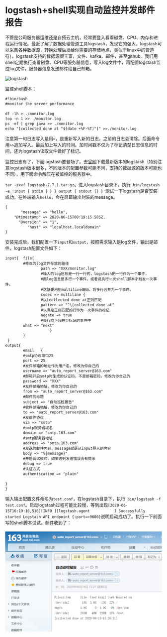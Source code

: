 # logstash+shell实现自动监控并发邮件报告

不管是公司服务器运维还是自搭云主机，经常要登入看看磁盘、CPU、内存和进程运行情况。最近了解了数据处理管道工具logstash，发现它的强大。logstash可以采集各种数据源，转换处理后发给你需要的存储地点，类似于linux中的管道符`|`。logstash支持的数据源很丰富，文件、kafka、邮件，甚至github。我们用shell定期执行查看磁盘、CPU等服务器信息，写入log文件中，再配置logstash监控log文件，服务器信息发送邮件给自己邮箱。

![logstash](https://main.qcloudimg.com/raw/8dcab6bc4b83d84cf4b2008a4df1c8f8.png)

监控shell脚本：

```shell
#!bin/bash
#monitor the server performance 

df -lh > ./monitor.log
top -n 1 >> ./monitor.log
ps -ef | grep java >> ./monitor.log
echo "[collected done at "$(date +%F-%T)"]" >>./monitor.log
```

注意第一句日志写入是用`>`，是重新写入新的日志，之前的日志会清除。后面命令用`>>`追加写入。最后加上写入的时间。加时间戳不仅为了标记清楚日志信息的时间，还为logstash读取文件做好了标记。



监控日志有了，下面logstash要登场了。去[官网](https://www.elastic.co/cn/downloads/logstash)下载最新版本的logstash（特别注意logstash版本很多，不同版本的配置参数可能不同，支持的数据源的版本可能也不同），用下面命令解压在被监控的服务器中。

`tar -zxvf logstash-7.7.1.tar.gz`。进入logstash目录下，执行` bin/logstash -e 'input { stdin { } } output { stdout {} }'`测试一下logstash是否安装成功。在终端输入`hello`，会在屏幕输出封装的message。

```
{
       "message" => "hello",
    "@timestamp" => 2020-06-15T08:19:15.585Z,
      "@version" => "1",
          "host" => "localhost.localdomain"
}
```

安装完成后，我们配置一下`input`和`output`，按照需求输入是log文件，输出是邮件。logstash配置文件如下：

```
input{  file{
		#修改为log文件存放的路径
                path => "XXX/monitor.log"
                #输入的log信息是一行一行的，logstash把一行作为一个事件，
                #而log信息是多行一个事件，或者说执行一次shell脚本才触发一次事件。
                #这就要用到multiline编码，将多行合并为一个事件。
				codec => multiline {
				#以[collected done at正则匹配
				pattern => "^\[collected done at"
				#以满足正则匹配的行作为一次事件的标记
				negate => true
				#每行向下归并至标记的事件中
        what => "next"
					}	
        }
 }
output{
		email	{
		#smtp协议端口25
		port => 25
		#发件邮箱的地址作为用户名，修改为你自己的
		username => "auto_report_server@163.com"
		#邮箱开启smtp时生成的认证码，不是邮箱密码，修改为你自己的
		password => "XXX"
		#发件邮箱地址，修改为你自己的
		from => "auto_report_server@163.com"
		#邮件的标题
		subject => "自动巡检报告"
		#收件邮箱地址，修改为你自己的
		to => "auto_report_server@163.com"
		#发邮件协议
		via => "smtp"
		#smtp服务器域名
		domain => "smtp.163.com"
		#smtp服务器地址
		address => "smtp.163.com"
		#发送的邮件内容，message就是从input导入的内容
		body => "%{message}"
		#开启调试模式，如果遇到发送错误会有提示
		debug => true
		#认证方式
		authentication => "plain"

}	
}
```

输入输出配置文件命名为`test.conf`，在logstash目录下，执行` bin/logstash -f test.conf`。启动logstash过程可能比较慢，等到出现`[2020-06-15T16:19:16,516][INFO ][logstash.agent           ] Successfully started Logstash API endpoint {:port=>9600}`说明启动成功了。执行一下前面写的shell脚本试试。邮件收到了：

![自动发送邮件](https://github.com/yestolife/figurebed/blob/master/img/logstash_auto_email.png?raw=true)
